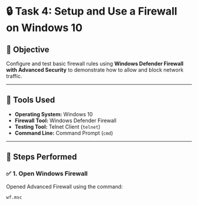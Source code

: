 # 🔒 Task 4: Setup and Use a Firewall on Windows 10

## 📌 Objective
Configure and test basic firewall rules using **Windows Defender Firewall with Advanced Security** to demonstrate how to allow and block network traffic.

---

## 🧰 Tools Used

- **Operating System:** Windows 10  
- **Firewall Tool:** Windows Defender Firewall  
- **Testing Tool:** Telnet Client (`telnet`)  
- **Command Line:** Command Prompt (`cmd`)

---

## 📝 Steps Performed

### ✅ 1. Open Windows Firewall
Opened Advanced Firewall using the command:
```bash
wf.msc
